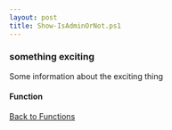 ```yaml
---
layout: post
title: Show-IsAdminOrNot.ps1
---
```


### something exciting

Some information about the exciting thing

#### Function

<script src="https://gist-it.appspot.com/github.com/BanterBoy/scripts-blog/blob/master/PowerShell/functions/Show-IsAdminOrNot.ps1" crossorigin="anonymous"></script>

<a href="/menu/_pages/functions.html">Back to Functions</a>
